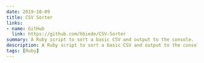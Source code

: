 ```yaml
---
date: 2019-10-09
title: CSV Sorter
links:
- name: GitHub
  link: https://github.com/hbiede/CSV-Sorter
summary: A Ruby script to sort a basic CSV and output to the console.
description: A Ruby script to sort a basic CSV and output to the console. Written for a internship technical interview with Unabridged Software.
tags: [Ruby]
---
```

